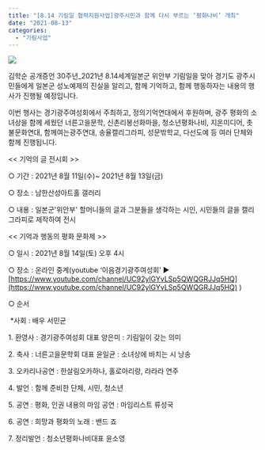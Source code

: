 ```yaml
---
title: "[8.14 기림일 협력지원사업]광주시민과 함께 다시 부르는 ‘평화나비’ 개최"
date: "2021-08-13"
categories: 
  - "기림사업"
---
```


![](https://r2.womenandwar.net/2021/08/기림일포스터-1-934x1024.jpg)

김학순 공개증언 30주년\_2021년 8.14세계일본군 위안부 기림일을 맞아 경기도 광주시민들에게 일본군 성노예제의 진실을 알리고, 함께 기억하고, 함께 행동하자는 내용의 행사가 진행될 예정입니다.

이번 행사는 경기광주여성회에서 주최하고, 정의기억연대에서 후원하며, 광주 평화의 소녀상을 함께 세웠던 너른고을문학, 신촌리봉선화마을, 청소년평화나비, 지온미디어, 촛불문화연대, 함께여는광주연대, 송율캘리그라피, 성문밖학교, 다선도예 등 여러 단체와 함께 진행됩니다.

<< 기억의 글 전시회 >>

○ 기간 : 2021년 8월 11일(수)~ 2021년 8월 13일(금)

○ 장소 : 남한산성아트홀 갤러리

○ 내용 : 일본군'위안부' 할머니들의 글과 그분들을 생각하는 시인, 시민들의 글을 캘리그라피로 제작하여 전시

<< 기억과 행동의 평화 문화제 >>

○ 일시 : 2021년 8월 14일(토) 오후 4시

○ 장소 : 온라인 중계(youtube ‘이음경기광주여성회’ ▶ [https://www.youtube.com/channel/UC92ylGYvLSp5QWQGRJJq5HQ](https://www.youtube.com/channel/UC92ylGYvLSp5QWQGRJJq5HQ) )

○ 순서

 \*사회 : 배우 서민균 

1\. 환영사 : 경기광주여성회 대표 양은미 : 기림일이 갖는 의미

2\. 축사 : 너른고을문학회 대표 윤일균 : 소녀상에 바치는 시 낭송

3\. 오카리나공연 : 한살림오카하나, 홀로아리랑, 라라라 연주

4\. 발언 : 함께 준비한 단체, 시민, 청소년

5\. 공연 : 평화, 인권 내용의 마임 공연 : 마임리스트 류성국

6\. 공연 : 희망과 평화의 노래 : 밴드 죠

7\. 정리발언 : 청소년평화나비대표 윤소영
